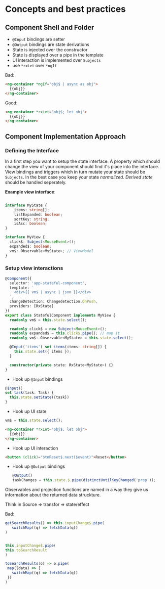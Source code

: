 # Concepts and best practices

## Component Shell and Folder

- `@Input` bindings are setter
- `@Output` bindings are state derivations
- State is injected over the constructor
- State is displayed over a pipe in the template
- UI interaction is implemented over `Subjects`
- use `*rxLet` over `*ngIf`

Bad:

```html
<ng-container *ngIf="obj$ | async as obj">
  {{obj}}
</ng-container>
```

Good:

```html
<ng-container *rxLet="obj$; let obj">
  {{obj}}
</ng-container>
```

## Component Implementation Approach

### Defining the Interface

In a first step you want to setup the state interface. A property which should change the view of your component should find it's place into the interface.
View bindings and triggers which in turn mutate your state should be `Subjects`.
In the best case you keep your state _normalized_.
_Derived state_ should be handled seperately.

**Example view interface**:

```typescript

interface MyState {
    items: string[];
    listExpanded: boolean;
    sortKey: string;
    isAsc: boolean;
}

interface MyView {
  click$: Subject<MouseEvent>();
  expanded$: boolean;
  vm$: Observable<MyState>; // ViewModel
}
```

### Setup view interactions

```typescript
@Component({
  selector: 'app-stateful-component',
  template: `
    <div>{{ vm$ | async | json }}</div>
  `,
  changeDetection: Changedetection.OnPush,
  providers: [RxState]
})
export class StatefulComponent implements MyView {
  readonly vm$ = this.state.select();

  readonly click$ = new Subject<MouseEvent>();
  readonly expanded$ = this.click$.pipe(); // map it
  readonly vm$: Observable<MyState> = this.state.select();

  @Input('items') set items(items: string[]) {
    this.state.set({ items });
  }

  constructor(private state: RxState<MyState>) {}
}
```

- Hook up `@Input` bindings

```typescript
@Input()
set task(task: Task) {
  this.state.setState({task})
}
```

- Hook up UI state

```typescript
vm$ = this.state.select();
```

```html
<ng-container *rxLet="obj$; let obj">
  {{obj}}
</ng-container>
```

- Hook up UI interaction

```html
<button (click)="btnReset$.next($event)">Reset</button>
```

- Hook up `@Output` bindings

  ```typescript
  @Output()
  taskChanges = this.state.$.pipe(distinctUntilKeyChanged('prop'));
  ```

Observables and projection functions are named in a way they give us information about the returned data struckture.

Think in Source => transfor => state/effect

Bad:

```typescript
getSearchResults() => this.inputChange$.pipe(
   switchMap((q) => fetchData(q))
)
```

```typescript

this.inputChange$.pipe(
this.toSearchResult
)

toSearchResults(o) => o.pipe(
 map((data) => {
   switchMap((q) => fetchData(q))
 })
)
```
